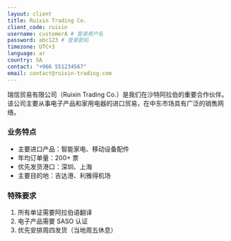 ```yaml
---
layout: client
title: Ruixin Trading Co.
client_code: ruixin
username: customerA # 登录用户名
password: abc123 # 登录密码
timezone: UTC+3
language: ar
country: SA
contact: "+966 551234567"
email: contact@ruixin-trading.com
---
```


瑞信贸易有限公司（Ruixin Trading Co.）是我们在沙特阿拉伯的重要合作伙伴。该公司主要从事电子产品和家用电器的进口贸易，在中东市场具有广泛的销售网络。

### 业务特点
- 主要进口产品：智能家电、移动设备配件
- 年均订单量：200+ 票
- 优先发货港口：深圳、上海
- 主要目的地：吉达港、利雅得机场

### 特殊要求
1. 所有单证需要阿拉伯语翻译
2. 电子产品需要 SASO 认证
3. 优先安排周四发货（当地周五休息） 